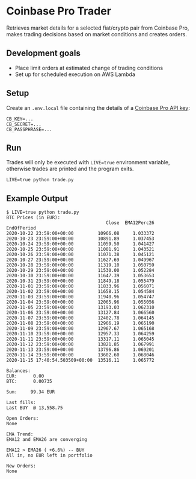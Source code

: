 # Coinbase Pro Trader

Retrieves market details for a selected fiat/crypto pair from Coinbase Pro, 
makes trading decisions based on market conditions and creates orders.

## Development goals

* Place limit orders at estimated change of trading conditions
* Set up for scheduled execution on AWS Lambda

## Setup

Create an `.env.local` file containing the details of a [Coinbase Pro API key](https://pro.coinbase.com/profile/api):

```
CB_KEY=...
CB_SECRET=...
CB_PASSPHRASE=...
```

## Run

Trades will only be executed with `LIVE=true` environment variable, 
otherwise trades are printed and the program exits.

```
LIVE=true python trade.py
```

## Example Output

```
$ LIVE=true python trade.py
BTC Prices (in EUR):
                                     Close  EMA12Perc26
EndOfPeriod                                            
2020-10-22 23:59:00+00:00         10966.08     1.033372
2020-10-23 23:59:00+00:00         10891.89     1.037453
2020-10-24 23:59:00+00:00         11059.50     1.041427
2020-10-25 23:59:00+00:00         11001.91     1.043521
2020-10-26 23:59:00+00:00         11071.38     1.045121
2020-10-27 23:59:00+00:00         11627.69     1.049967
2020-10-28 23:59:00+00:00         11319.10     1.050759
2020-10-29 23:59:00+00:00         11530.00     1.052284
2020-10-30 23:59:00+00:00         11647.39     1.053653
2020-10-31 23:59:00+00:00         11849.18     1.055479
2020-11-01 23:59:00+00:00         11833.96     1.056071
2020-11-02 23:59:00+00:00         11658.15     1.054584
2020-11-03 23:59:00+00:00         11940.96     1.054747
2020-11-04 23:59:00+00:00         12065.96     1.055056
2020-11-05 23:59:00+00:00         13193.03     1.062310
2020-11-06 23:59:00+00:00         13127.84     1.066560
2020-11-07 23:59:00+00:00         12402.78     1.064145
2020-11-08 23:59:00+00:00         12966.19     1.065190
2020-11-09 23:59:00+00:00         12967.67     1.065168
2020-11-10 23:59:00+00:00         12957.33     1.064259
2020-11-11 23:59:00+00:00         13317.11     1.065045
2020-11-12 23:59:00+00:00         13821.85     1.067991
2020-11-13 23:59:00+00:00         13796.86     1.069201
2020-11-14 23:59:00+00:00         13602.60     1.068046
2020-11-15 17:40:54.503509+00:00  13516.11     1.065772

Balances:
EUR:      0.00
BTC:      0.00735

Sum:     99.34 EUR

Last fills:
Last BUY  @ 13,558.75

Open Orders:
None

EMA Trend:
EMA12 and EMA26 are converging

EMA12 > EMA26 ( +6.6%) -- BUY
All in, no EUR left in portfolio

New Orders:
None
```

